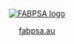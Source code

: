 <div align="center">

[![FABPSA logo](static/img/tbd)](https://fabpsa.au)

[fabpsa.au](https://fabpsa.au)

</div>
